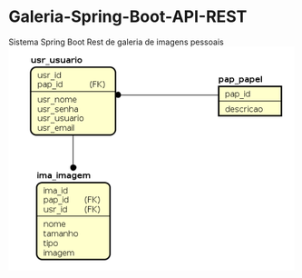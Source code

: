 # Galeria-Spring-Boot-API-REST
Sistema Spring Boot Rest de galeria de imagens pessoais
  ![alt text](https://raw.githubusercontent.com/skatesham/Galeria-Spring-Boot-API-REST/master/img/galeria%20spring.png)


